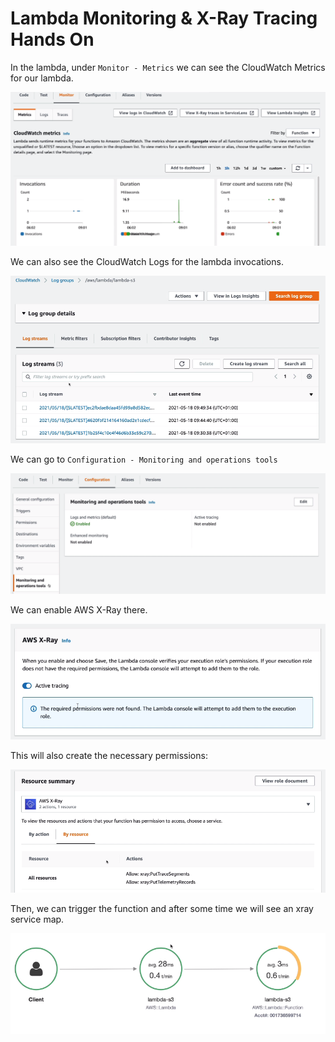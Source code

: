 # Lambda Monitoring & X-Ray Tracing Hands On

In the lambda, under `Monitor - Metrics` we can see the CloudWatch Metrics for our lambda.

![](img/2022-05-12-08-44-37.png)

We can also see the CloudWatch Logs for the lambda invocations.

![](img/2022-05-12-08-45-18.png)

We can go to `Configuration - Monitoring and operations tools` 

![](img/2022-05-12-08-45-58.png)

We can enable AWS X-Ray there.

![](img/2022-05-12-08-46-26.png)

This will also create the necessary permissions:

![](img/2022-05-12-08-47-06.png)

Then, we can trigger the function and after some time we will see an xray service map.

![](img/2022-05-12-08-48-15.png)